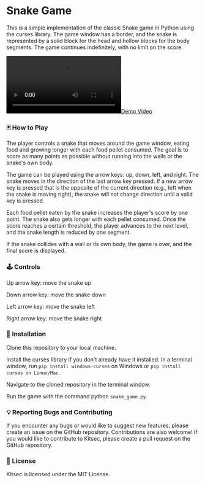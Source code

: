 # Snake Game
This is a simple implementation of the classic Snake game in Python using the curses library. The game window has a border, and the snake is represented by a solid block for the head and hollow blocks for the body segments. The game continues indefinitely, with no limit on the score.

[![Demo Video](https://raw.githubusercontent.com/idrisschebak/snake/main/assets/demo.mov)](https://raw.githubusercontent.com/idrisschebak/snake/main/assets/demo.mov)


### 🃏 How to Play
The player controls a snake that moves around the game window, eating food and growing longer with each food pellet consumed. The goal is to score as many points as possible without running into the walls or the snake's own body.

The game can be played using the arrow keys: up, down, left, and right. The snake moves in the direction of the last arrow key pressed. If a new arrow key is pressed that is the opposite of the current direction (e.g., left when the snake is moving right), the snake will not change direction until a valid key is pressed.

Each food pellet eaten by the snake increases the player's score by one point. The snake also gets longer with each pellet consumed. Once the score reaches a certain threshold, the player advances to the next level, and the snake length is reduced by one segment.

If the snake collides with a wall or its own body, the game is over, and the final score is displayed.

### 🕹️ Controls

Up arrow key: move the snake up

Down arrow key: move the snake down

Left arrow key: move the snake left

Right arrow key: move the snake right

### 💾 Installation

Clone this repository to your local machine.

Install the curses library if you don't already have it installed. In a terminal window, run `pip install windows-curses` on Windows or `pip install curses on Linux/Mac`.

Navigate to the cloned repository in the terminal window.

Run the game with the command python `snake_game.py`.

### 💡 Reporting Bugs and Contributing
If you encounter any bugs or would like to suggest new features, please create an issue on the GitHub repository. Contributions are also welcome! If you would like to contribute to Kitsec, please create a pull request on the GitHub repository.

### 🔖 License
Kitsec is licensed under the MIT License.